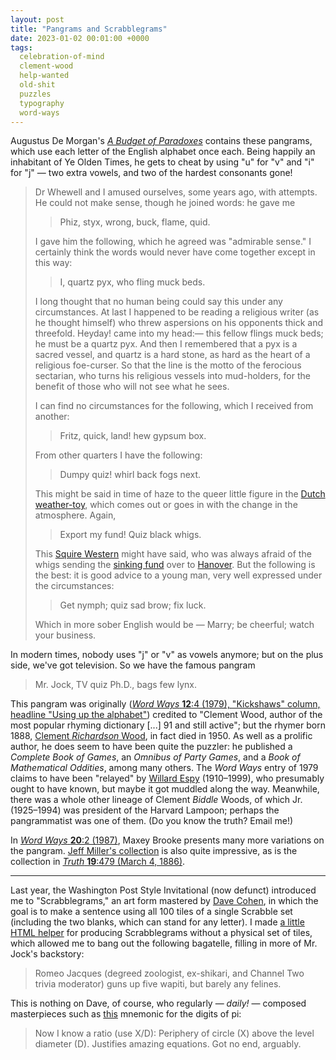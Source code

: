 ```yaml
---
layout: post
title: "Pangrams and Scrabblegrams"
date: 2023-01-02 00:01:00 +0000
tags:
  celebration-of-mind
  clement-wood
  help-wanted
  old-shit
  puzzles
  typography
  word-ways
---
```


Augustus De Morgan's [_A Budget of Paradoxes_](https://books.google.com/books?id=kfPuAAAAMAAJ&pg=PA273)
contains these pangrams,
which use each letter of the English alphabet once each. Being happily
an inhabitant of Ye Olden Times, he gets to cheat by using "u" for "v"
and "i" for "j" — two extra vowels, and two of the hardest consonants
gone!

> Dr Whewell and I amused ourselves, some years ago, with attempts.
> He could not make sense, though he joined words: he gave me
>
> > Phiz, styx, wrong, buck, flame, quid.
>
> I gave him the following, which he agreed was "admirable sense."
> I certainly think the words would never have come together except
> in this way:
>
> > I, quartz pyx, who fling muck beds.
>
> I long thought that no human being could say this under any circumstances.
> At last I happened to be reading a religious writer (as he thought himself)
> who threw aspersions on his opponents thick and threefold. Heyday! came into
> my head:— this fellow flings muck beds; he must be a quartz pyx.
> And then I remembered that a pyx is a sacred vessel, and quartz is a hard stone,
> as hard as the heart of a religious foe-curser. So that the line is the motto
> of the ferocious sectarian, who turns his religious vessels into mud-holders,
> for the benefit of those who will not see what he sees.
>
> I can find no circumstances for the following, which I received from another:
>
> > Fritz, quick, land! hew gypsum box.
>
> From other quarters I have the following:
>
> > Dumpy quiz! whirl back fogs next.
>
> This might be said in time of haze to the queer little figure in
> the [Dutch weather-toy](https://en.wikipedia.org/wiki/Weather_house),
> which comes out or goes in with the change in the atmosphere. Again,
>
> > Export my fund! Quiz black whigs.
>
> This [Squire Western](https://books.google.com/books?id=NSwRAAAAYAAJ&pg=PA294)
> might have said, who was always afraid of the whigs sending the
> [sinking fund](https://en.wikipedia.org/wiki/Sinking_fund) over to
> [Hanover](https://en.wikipedia.org/wiki/Electorate_of_Hanover).
> But the following is the best: it is good advice to a young man,
> very well expressed under the circumstances:
>
> > Get nymph; quiz sad brow; fix luck.
>
> Which in more sober English would be — Marry; be cheerful; watch your business.

In modern times, nobody uses "j" or "v" as vowels anymore; but on the plus side,
we've got television. So we have the famous pangram

> Mr. Jock, TV quiz Ph.D., bags few lynx.

This pangram was originally ([_Word Ways_ <b>12</b>:4 (1979), "Kickshaws" column, headline "Using up the alphabet"](https://digitalcommons.butler.edu/wordways/vol12/iss4/16/))
credited to "Clement Wood, author of the most popular rhyming dictionary [...] 91 and still active";
but the rhymer born 1888, [Clement _Richardson_ Wood](https://en.wikipedia.org/wiki/Clement_Wood),
in fact died in 1950. As well as a prolific author, he does seem to have been quite the puzzler: he published
a _Complete Book of Games_, an _Omnibus of Party Games_, and a _Book of Mathematical Oddities_, among many others.
The _Word Ways_ entry of 1979 claims to have been "relayed" by [Willard Espy](https://en.wikipedia.org/wiki/Willard_R._Espy) (1910–1999),
who presumably ought to have known, but maybe it got muddled along the way.
Meanwhile, there was a whole other lineage of Clement _Biddle_ Woods, of which Jr. (1925–1994)
was president of the Harvard Lampoon; perhaps the pangrammatist was one of them.
(Do you know the truth? Email me!)

In [_Word Ways_ <b>20</b>:2 (1987)](https://digitalcommons.butler.edu/wordways/vol20/iss2/11/),
Maxey Brooke presents many more variations on the pangram.
[Jeff Miller's collection](https://jeff560.tripod.com/words9.html) is also quite impressive,
as is the collection in [_Truth_ <b>19</b>:479 (March 4, 1886)](https://books.google.com/books?id=e6Y6AQAAMAAJ&pg=PA353).

----

Last year, the Washington Post Style Invitational (now defunct) introduced me to
"Scrabblegrams," an art form mastered by [Dave Cohen](https://davesscrabblegrams.com/),
in which the goal is to make a sentence using all 100 tiles of a single Scrabble set (including the two
blanks, which can stand for any letter). I made [a little HTML helper](https://quuxplusone.github.io/Scrabblegrams/)
for producing Scrabblegrams without a physical set of tiles, which allowed me to bang out
the following bagatelle, filling in more of Mr. Jock's backstory:

> Romeo Jacques (degreed zoologist, ex-shikari, and Channel Two trivia moderator) guns up five wapiti, but barely any felines.

This is nothing on Dave, of course, who regularly — _daily!_ — composed masterpieces
such as [this](https://davesscrabblegrams.com/451835433) mnemonic for the digits of pi:

> Now I know a ratio (use X/D):
> Periphery of circle (X) above the level diameter (D).
> Justifies amazing equations.
> Got no end, arguably.
